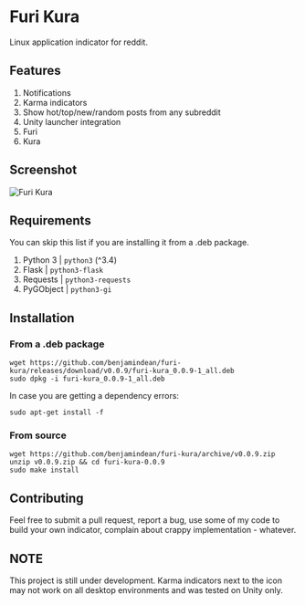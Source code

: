 # Furi Kura

Linux application indicator for reddit.

## Features

1. Notifications
2. Karma indicators
3. Show hot/top/new/random posts from any subreddit
4. Unity launcher integration
5. Furi
6. Kura

## Screenshot

![Furi Kura](https://cloud.githubusercontent.com/assets/5139993/16649712/e3e223f2-4442-11e6-9600-fe1d22391b91.png)

## Requirements

You can skip this list if you are installing it from a .deb package. 

1. Python 3 | `python3` (^3.4)
2. Flask | `python3-flask`
3. Requests | `python3-requests`
4. PyGObject | `python3-gi`

## Installation

### From a .deb package

```
wget https://github.com/benjamindean/furi-kura/releases/download/v0.0.9/furi-kura_0.0.9-1_all.deb
sudo dpkg -i furi-kura_0.0.9-1_all.deb
```

In case you are getting a dependency errors:

```
sudo apt-get install -f
```

### From source

```
wget https://github.com/benjamindean/furi-kura/archive/v0.0.9.zip
unzip v0.0.9.zip && cd furi-kura-0.0.9
sudo make install
```

## Contributing

Feel free to submit a pull request, report a bug, use some of my code to build your own indicator, complain about crappy implementation - whatever.

## NOTE

This project is still under development.
Karma indicators next to the icon may not work on all desktop environments and was tested on Unity only.
